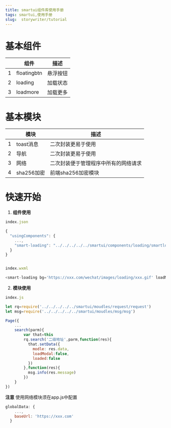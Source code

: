 ```yaml
---
title: smartui组件库使用手册
tags: smartui,使用手册
slug:  storywriter/tutorial
---
```


# 基本组件

|     | 组件        | 描述     |
| --- | ----------- | -------- |
| 1   | floatingbtn | 悬浮按钮 |
| 2   | loading     | 加载状态 |
| 3   | loadmore    | 加载更多 |

# 基本模块

|     | 模块       | 描述                                 |
| --- | ---------- | ------------------------------------ |
| 1   | toast消息  | 二次封装更易于使用                   |
| 2   | 导航       | 二次封装更易于使用                   |
| 3   | 网络       | 二次封装便于管理程序中所有的网络请求 |
| 4   | sha256加密 | 前端sha256加密模块                   |

# 快速开始
1. **组件使用**
   

``` javascript
index.json

{
  "usingComponents": {
    ...,
    "smart-loading": "../../../../../smartui/components/loading/smartloading"
  }
}


index.wxml

<smart-loading bg='https://xxx.com/wechat/images/loading/xxx.gif' loadModal='{{loadModal}}'/>
```
2. **模块使用**
   

``` javascript
index.js

let rq=require('../../../../../smartui/moudles/request/request')
let msg=require('../../../../../smartui/moudles/msg/msg')

Page({
	...
	search(parm){
		var that=this
		rq.search('二级地址',parm,function(res){
		  that.setData({
			modle: res.data,
			loadModal:false,
			loaded:false
		  })
		},function(res){
		  msg.info(res.message)
		}) 
	}
})
```

**注意**
使用网络模块须在app.js中配置

``` javascript
globalData: {
    ...,
    baseUrl: 'https://xxx.com'
  }
```

